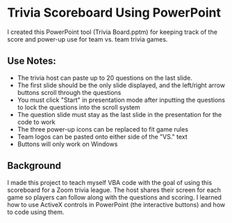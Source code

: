 # Trivia Scoreboard Using PowerPoint

I created this PowerPoint tool (Trivia Board.pptm) for keeping track of the score and power-up use for team vs. team trivia games.
## Use Notes:
- The trivia host can paste up to 20 questions on the last slide.
- The first slide should be the only slide displayed, and the left/right arrow buttons scroll through the questions
- You must click "Start" in presentation mode after inputting the questions to lock the questions into the scroll system
- The question slide must stay as the last slide in the presentation for the code to work
- The three power-up icons can be replaced to fit game rules
- Team logos can be pasted onto either side of the "VS." text
- Buttons will only work on Windows

## Background
I made this project to teach myself VBA code with the goal of using this scoreboard for a Zoom trivia league. The host shares
their screen for each game so players can follow along with the questions and scoring. I learned how to use ActiveX controls
in PowerPoint (the interactive buttons) and how to code using them.
